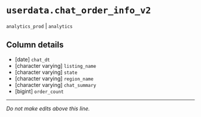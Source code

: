 # `userdata.chat_order_info_v2`
`analytics_prod` | `analytics`

## Column details
* [date]      `chat_dt`
* [character varying] `listing_name`
* [character varying] `state`
* [character varying] `region_name`
* [character varying] `chat_summary`
* [bigint]    `order_count`

-------------------------------------------------------------------------------
*Do not make edits above this line.*
